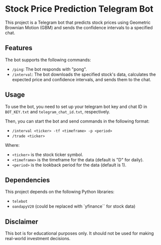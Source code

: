 # Stock Price Prediction Telegram Bot

This project is a Telegram bot that predicts stock prices using Geometric Brownian Motion (GBM) and sends the confidence intervals to a specified chat.

## Features

The bot supports the following commands:

- `/ping`: The bot responds with "pong".
- `/interval`: The bot downloads the specified stock's data, calculates the expected price and confidence intervals, and sends them to the chat.

## Usage

To use the bot, you need to set up your telegram bot key and chat ID in `BOT_KEY.txt` and `telegram_chat_id.txt`, respectively.

Then, you can start the bot and send commands in the following format:

- `/interval <ticker> -tf <timeframe> -p <period>`
- `/trade <ticker>`

Where:
- `<ticker>` is the stock ticker symbol.
- `<timeframe>` is the timeframe for the data (default is "D" for daily).
- `<period>` is the lookback period for the data (default is 1).

## Dependencies

This project depends on the following Python libraries:

- `telebot`
- `oandapyV20` (could be replaced with `yfinance`` for stock data)

## Disclaimer

This bot is for educational purposes only. It should not be used for making real-world investment decisions.
